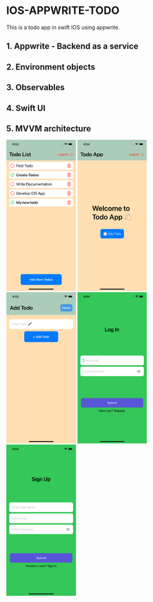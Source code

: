 # IOS-APPWRITE-TODO
This is a todo app in swift IOS using appwrite.
## 1. Appwrite - Backend as a service
## 2. Environment objects
## 3. Observables
## 4. Swift UI
## 5. MVVM architecture
<div  >
  <img src="Demo/ListView.png"   height=400 />
  <img src="Demo/NoListView.png"   height=400 />
  <img src="Demo/AddView.png"   height=400 />
<img src="Demo/Login.png"   height=400 />
  <img src="Demo/Register.png"  height=400 />
<div>
